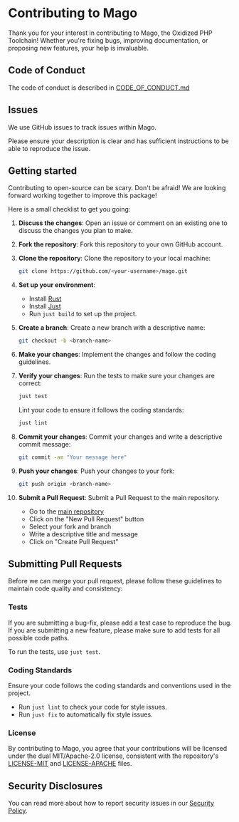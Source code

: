 # Contributing to Mago

Thank you for your interest in contributing to Mago, the Oxidized PHP Toolchain! Whether you're fixing bugs, improving documentation, or proposing new features, your help is invaluable.

## Code of Conduct

The code of conduct is described in [CODE_OF_CONDUCT.md](./CODE_OF_CONDUCT.md)

## Issues

We use GitHub issues to track issues within Mago.

Please ensure your description is clear and has sufficient instructions to be able to reproduce the issue.

## Getting started

Contributing to open-source can be scary. Don't be afraid!
We are looking forward working together to improve this package!

Here is a small checklist to get you going:

1. **Discuss the changes**:
   Open an issue or comment on an existing one to discuss the changes you plan to make.

2. **Fork the repository**:
   Fork this repository to your own GitHub account.

3. **Clone the repository**:
   Clone the repository to your local machine:

   ```bash
   git clone https://github.com/<your-username>/mago.git
   ```

4. **Set up your environment**:

   - Install [Rust](https://www.rust-lang.org/tools/install)
   - Install [Just](https://github.com/casey/just)
   - Run `just build` to set up the project.

5. **Create a branch**:
   Create a new branch with a descriptive name:

   ```bash
   git checkout -b <branch-name>
   ```

6. **Make your changes**:
   Implement the changes and follow the coding guidelines.

7. **Verify your changes**:
   Run the tests to make sure your changes are correct:

   ```bash
   just test
   ```

   Lint your code to ensure it follows the coding standards:

   ```bash
   just lint
   ```

8. **Commit your changes**:
   Commit your changes and write a descriptive commit message:

   ```bash
   git commit -am "Your message here"
   ```

9. **Push your changes**:
   Push your changes to your fork:

   ```bash
   git push origin <branch-name>
   ```

10. **Submit a Pull Request**:
    Submit a Pull Request to the main repository.

    - Go to the [main repository](https://github.com/carthage-software/mago)
    - Click on the "New Pull Request" button
    - Select your fork and branch
    - Write a descriptive title and message
    - Click on "Create Pull Request"

## Submitting Pull Requests

Before we can merge your pull request, please follow these guidelines to maintain code quality and consistency:

### Tests

If you are submitting a bug-fix, please add a test case to reproduce the bug.
If you are submitting a new feature, please make sure to add tests for all possible code paths.

To run the tests, use `just test`.

### Coding Standards

Ensure your code follows the coding standards and conventions used in the project.

- Run `just lint` to check your code for style issues.
- Run `just fix` to automatically fix style issues.

### License

By contributing to Mago, you agree that your contributions will be licensed under the dual MIT/Apache-2.0 license, consistent with the repository's [LICENSE-MIT](./LICENSE-MIT) and [LICENSE-APACHE](./LICENSE-APACHE) files.

## Security Disclosures

You can read more about how to report security issues in our [Security Policy](./SECURITY.md).
